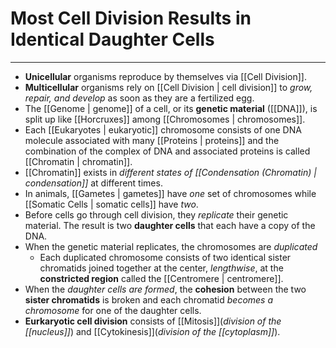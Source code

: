 # Most Cell Division Results in Identical Daughter Cells
---
- **Unicellular** organisms reproduce by themselves via  [[Cell Division]].
- **Multicellular** organisms rely on [[Cell Division | cell division]] to *grow, repair, and develop* as soon as they are a fertilized egg.
- The [[Genome | genome]] of a cell, or its **genetic material** ([[DNA]]), is split up like [[Horcruxes]] among [[Chromosomes | chromosomes]].
- Each [[Eukaryotes | eukaryotic]] chromosome consists of one DNA molecule associated with many [[Proteins | proteins]] and the combination of the complex of DNA and associated proteins is called  [[Chromatin | chromatin]].
- [[Chromatin]] exists in *different states of [[Condensation (Chromatin) | condensation]]* at different times.
- In animals, [[Gametes | gametes]] have *one* set of chromosomes while [[Somatic Cells | somatic cells]] have *two*.
- Before cells go through cell division, they *replicate* their genetic material. The result is two **daughter cells** that each have a copy of the DNA.
- When the genetic material replicates, the chromosomes are *duplicated*
	- Each duplicated chromosome consists of two identical sister chromatids joined together at the center, *lengthwise*, at the **constricted region** called the [[Centromere | centromere]].
- When the *daughter cells are formed*, the **cohesion** between the two **sister chromatids** is broken and each chromatid *becomes a chromosome* for one of the daughter cells.
- **Eurkaryotic cell division** consists of [[Mitosis]](*division of the [[nucleus]]*) and [[Cytokinesis]](*division of the [[cytoplasm]]*).